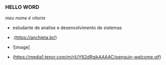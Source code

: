### HELLO WORD 

*meu nome é vitoria*

- estudante de analìse e desenvolvimento de sistemas
- .(https://anchieta.br/)

- ![image]
- (https://media1.tenor.com/m/riUY62dRgjkAAAAC/penguin-welcome.gif) 
